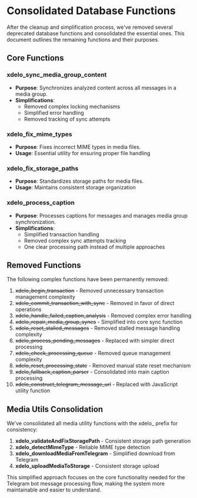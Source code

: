 
# Consolidated Database Functions

After the cleanup and simplification process, we've removed several deprecated database functions and consolidated the essential ones. This document outlines the remaining functions and their purposes.

## Core Functions

### xdelo_sync_media_group_content
- **Purpose**: Synchronizes analyzed content across all messages in a media group.
- **Simplifications**:
  - Removed complex locking mechanisms
  - Simplified error handling
  - Removed tracking of sync attempts

### xdelo_fix_mime_types
- **Purpose**: Fixes incorrect MIME types in media files.
- **Usage**: Essential utility for ensuring proper file handling

### xdelo_fix_storage_paths
- **Purpose**: Standardizes storage paths for media files.
- **Usage**: Maintains consistent storage organization

### xdelo_process_caption
- **Purpose**: Processes captions for messages and manages media group synchronization.
- **Simplifications**:
  - Simplified transaction handling
  - Removed complex sync attempts tracking
  - One clear processing path instead of multiple approaches

## Removed Functions

The following complex functions have been permanently removed:

1. ~~xdelo_begin_transaction~~ - Removed unnecessary transaction management complexity
2. ~~xdelo_commit_transaction_with_sync~~ - Removed in favor of direct operations
3. ~~xdelo_handle_failed_caption_analysis~~ - Removed complex error handling
4. ~~xdelo_repair_media_group_syncs~~ - Simplified into core sync function
5. ~~xdelo_reset_stalled_messages~~ - Removed stalled message handling complexity
6. ~~xdelo_process_pending_messages~~ - Replaced with simpler direct processing
7. ~~xdelo_check_processing_queue~~ - Removed queue management complexity
8. ~~xdelo_reset_processing_state~~ - Removed manual state reset mechanism
9. ~~xdelo_fallback_caption_parser~~ - Consolidated into main caption processing
10. ~~xdelo_construct_telegram_message_url~~ - Replaced with JavaScript utility function

## Media Utils Consolidation

We've consolidated all media utility functions with the xdelo_ prefix for consistency:

1. **xdelo_validateAndFixStoragePath** - Consistent storage path generation
2. **xdelo_detectMimeType** - Reliable MIME type detection
3. **xdelo_downloadMediaFromTelegram** - Simplified download from Telegram
4. **xdelo_uploadMediaToStorage** - Consistent storage upload  

This simplified approach focuses on the core functionality needed for the Telegram bot message processing flow, making the system more maintainable and easier to understand.
